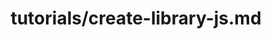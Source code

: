 ---
title: tutorials/create-library-js.md
showAuthorInfo: false
redirect_path: https://kotlinlang.org/docs/create-library-js.html
---